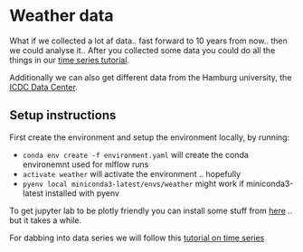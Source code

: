 # Weather data

What if we collected a lot af data.. fast forward to 10 years from now.. then we could analyse it..
After you collected some data you could do all the things in our [time series tutorial](https://github.com/pyladieshamburg/getting-started-raspberry-pi/tree/master/analysis).

Additionally we can also get different data from the Hamburg university, the [ICDC Data Center](https://icdc.cen.uni-hamburg.de/1/daten/atmosphere/dwd-station.html).

## Setup instructions

First create the environment and setup the environment locally, by running:

- `conda env create -f environment.yaml` will create the conda environemnt used for mlflow runs
- `activate weather` will activate the environment .. hopefully
- `pyenv local miniconda3-latest/envs/weather` might work if miniconda3-latest installed with pyenv

To get jupyter lab to be plotly friendly you can install some stuff from [here](https://plot.ly/python/getting-started/) .. but it takes a while.

For dabbing into data series we will follow this [tutorial on time series](https://towardsdatascience.com/an-end-to-end-project-on-time-series-analysis-and-forecasting-with-python-4835e6bf050b)
